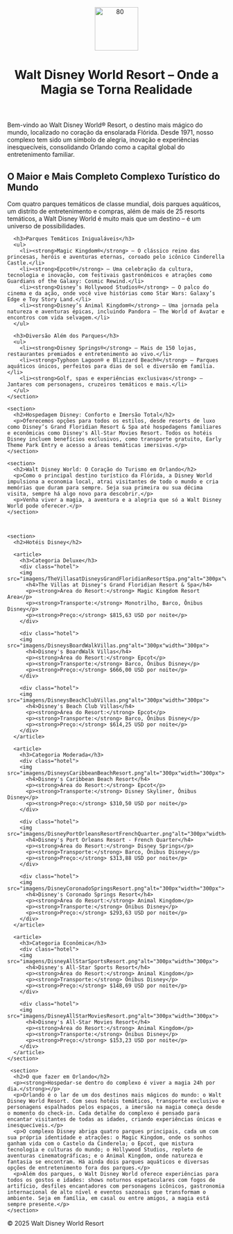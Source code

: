 
<!DOCTYPE html>
<html lang="pt-br">
<head>
  <meta charset="UTF-8">
  <meta name="viewport" content="width=device-width, initial-scale=1.0">
  <title>Walt Disney World Resort</title>
</head>
<body>
  <header>
    <img src="imagens/logosemfundo2.png"alt="80"width="100">
    <h1>Walt Disney World Resort – Onde a Magia se Torna Realidade</h1>
  </header>

  <main>
    <section>
      <p>Bem-vindo ao Walt Disney World® Resort, o destino mais mágico do mundo, localizado no coração da ensolarada Flórida. Desde 1971, nosso complexo tem sido um símbolo de alegria, inovação e experiências inesquecíveis, consolidando Orlando como a capital global do entretenimento familiar.</p>
      <h2>O Maior e Mais Completo Complexo Turístico do Mundo</h2>
      <p>Com quatro parques temáticos de classe mundial, dois parques aquáticos, um distrito de entretenimento e compras, além de mais de 25 resorts temáticos, a Walt Disney World é muito mais que um destino – é um universo de possibilidades.</p>

      <h3>Parques Temáticos Inigualáveis</h3>
      <ul>
        <li><strong>Magic Kingdom®</strong> – O clássico reino das princesas, heróis e aventuras eternas, coroado pelo icônico Cinderella Castle.</li>
        <li><strong>Epcot®</strong> – Uma celebração da cultura, tecnologia e inovação, com festivais gastronômicos e atrações como Guardians of the Galaxy: Cosmic Rewind.</li>
        <li><strong>Disney’s Hollywood Studios®</strong> – O palco do cinema e da ação, onde você vive histórias como Star Wars: Galaxy’s Edge e Toy Story Land.</li>
        <li><strong>Disney’s Animal Kingdom®</strong> – Uma jornada pela natureza e aventuras épicas, incluindo Pandora – The World of Avatar e encontros com vida selvagem.</li>
      </ul>

      <h3>Diversão Além dos Parques</h3>
      <ul>
        <li><strong>Disney Springs®</strong> – Mais de 150 lojas, restaurantes premiados e entretenimento ao vivo.</li>
        <li><strong>Typhoon Lagoon® e Blizzard Beach®</strong> – Parques aquáticos únicos, perfeitos para dias de sol e diversão em família.</li>
        <li><strong>Golf, spas e experiências exclusivas</strong> – Jantares com personagens, cruzeiros temáticos e mais.</li>
      </ul>
    </section>

    <section>
      <h2>Hospedagem Disney: Conforto e Imersão Total</h2>
      <p>Oferecemos opções para todos os estilos, desde resorts de luxo como Disney’s Grand Floridian Resort & Spa até hospedagens familiares e econômicas como Disney's All-Star Movies Resort. Todos os hotéis Disney incluem benefícios exclusivos, como transporte gratuito, Early Theme Park Entry e acesso a áreas temáticas imersivas.</p>
    </section>

    <section>
      <h2>Walt Disney World: O Coração do Turismo em Orlando</h2>
      <p>Como o principal destino turístico da Flórida, a Disney World impulsiona a economia local, atrai visitantes de todo o mundo e cria memórias que duram para sempre. Seja sua primeira ou sua décima visita, sempre há algo novo para descobrir.</p>
      <p>Venha viver a magia, a aventura e a alegria que só a Walt Disney World pode oferecer.</p>
    </section>

   

    <section>
      <h2>Hotéis Disney</h2>

      <article>
        <h3>Categoria Deluxe</h3>
        <div class="hotel">
        <img src="imagens/TheVillasatDisneysGrandFloridianResortSpa.png"alt="300px"width="300px">
          <h4>The Villas at Disney's Grand Floridian Resort & Spa</h4>
          <p><strong>Área do Resort:</strong> Magic Kingdom Resort Area</p>
          <p><strong>Transporte:</strong> Monotrilho, Barco, Ônibus Disney</p>
          <p><strong>Preço:</strong> $815,63 USD por noite</p>
        </div>

        <div class="hotel">
        <img src="imagens/DisneysBoardWalkVillas.png"alt="300px"width="300px"> 
          <h4>Disney's BoardWalk Villas</h4>
          <p><strong>Área do Resort:</strong> Epcot</p>
          <p><strong>Transporte:</strong> Barco, Ônibus Disney</p>
          <p><strong>Preço:</strong> $666,00 USD por noite</p>
        </div>

        <div class="hotel">
        <img src="imagens/DisneysBeachClubVillas.png"alt="300px"width="300px"> 
          <h4>Disney's Beach Club Villas</h4>
          <p><strong>Área do Resort:</strong> Epcot</p>
          <p><strong>Transporte:</strong> Barco, Ônibus Disney</p>
          <p><strong>Preço:</strong> $614,25 USD por noite</p>
        </div>
      </article>

      <article>
        <h3>Categoria Moderada</h3>
        <div class="hotel">
        <img src="imagens/DisneysCaribbeanBeachResort.png"alt="300px"width="300px">    
          <h4>Disney's Caribbean Beach Resort</h4>
          <p><strong>Área do Resort:</strong> Epcot</p>
          <p><strong>Transporte:</strong> Disney Skyliner, Ônibus Disney</p>
          <p><strong>Preço:</strong> $310,50 USD por noite</p>
        </div>

        <div class="hotel">
        <img src="imagens/DisneyPortOrleansResortFrenchQuarter.png"alt="300px"width="300px">    
          <h4>Disney's Port Orleans Resort - French Quarter</h4>
          <p><strong>Área do Resort:</strong> Disney Springs</p>
          <p><strong>Transporte:</strong> Barco, Ônibus Disney</p>
          <p><strong>Preço:</strong> $313,88 USD por noite</p>
        </div>

        <div class="hotel">
        <img src="imagens/DisneyCoronadoSpringsResort.png"alt="300px"width="300px"> 
          <h4>Disney's Coronado Springs Resort</h4>
          <p><strong>Área do Resort:</strong> Animal Kingdom</p>
          <p><strong>Transporte:</strong> Ônibus Disney</p>
          <p><strong>Preço:</strong> $293,63 USD por noite</p>
        </div>
      </article>

      <article>
        <h3>Categoria Econômica</h3>
        <div class="hotel">
        <img src="imagens/DisneyAllStarSportsResort.png"alt="300px"width="300px"> 
          <h4>Disney's All-Star Sports Resort</h4>
          <p><strong>Área do Resort:</strong> Animal Kingdom</p>
          <p><strong>Transporte:</strong> Ônibus Disney</p>
          <p><strong>Preço:</strong> $148,69 USD por noite</p>
        </div>

        <div class="hotel">
        <img src="imagens/DisneyAllStarMoviesResort.png"alt="300px"width="300px"> 
          <h4>Disney's All-Star Movies Resort</h4>
          <p><strong>Área do Resort:</strong> Animal Kingdom</p>
          <p><strong>Transporte:</strong> Ônibus Disney</p>
          <p><strong>Preço:</strong> $153,23 USD por noite</p>
        </div>
      </article>
    </section>

     <section>
      <h2>O que fazer em Orlando</h2>
      <p><strong>Hospedar-se dentro do complexo é viver a magia 24h por dia.</strong></p>
      <p>Orlando é o lar de um dos destinos mais mágicos do mundo: o Walt Disney World Resort. Com seus hotéis temáticos, transporte exclusivo e personagens espalhados pelos espaços, a imersão na magia começa desde o momento do check-in. Cada detalhe do complexo é pensado para encantar visitantes de todas as idades, criando experiências únicas e inesquecíveis.</p>
      <p>O complexo Disney abriga quatro parques principais, cada um com sua própria identidade e atrações: o Magic Kingdom, onde os sonhos ganham vida com o Castelo da Cinderela; o Epcot, que mistura tecnologia e culturas do mundo; o Hollywood Studios, repleto de aventuras cinematográficas; e o Animal Kingdom, onde natureza e fantasia se encontram. Há ainda dois parques aquáticos e diversas opções de entretenimento fora dos parques.</p>
      <p>Além dos parques, o Walt Disney World oferece experiências para todos os gostos e idades: shows noturnos espetaculares com fogos de artifício, desfiles encantadores com personagens icônicos, gastronomia internacional de alto nível e eventos sazonais que transformam o ambiente. Seja em família, em casal ou entre amigos, a magia está sempre presente.</p>
    </section>

  </main>

  <footer>
    <p>&copy; 2025 Walt Disney World Resort</p>
  </footer>
</body>
</html>
